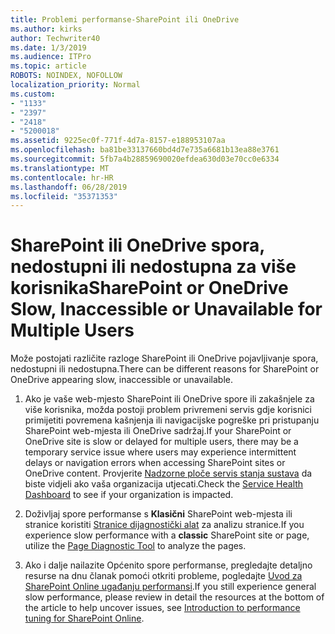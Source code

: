 ```yaml
---
title: Problemi performanse-SharePoint ili OneDrive
ms.author: kirks
author: Techwriter40
ms.date: 1/3/2019
ms.audience: ITPro
ms.topic: article
ROBOTS: NOINDEX, NOFOLLOW
localization_priority: Normal
ms.custom:
- "1133"
- "2397"
- "2418"
- "5200018"
ms.assetid: 9225ec0f-771f-4d7a-8157-e188953107aa
ms.openlocfilehash: ba81be33137660bd4d7e735a6681b13ea88e3761
ms.sourcegitcommit: 5fb7a4b28859690020efdea630d03e70cc0e6334
ms.translationtype: MT
ms.contentlocale: hr-HR
ms.lasthandoff: 06/28/2019
ms.locfileid: "35371353"
---
```

# <a name="sharepoint-or-onedrive-slow-inaccessible-or-unavailable-for-multiple-users"></a><span data-ttu-id="6b424-102">SharePoint ili OneDrive spora, nedostupni ili nedostupna za više korisnika</span><span class="sxs-lookup"><span data-stu-id="6b424-102">SharePoint or OneDrive Slow, Inaccessible or Unavailable for Multiple Users</span></span>

<span data-ttu-id="6b424-103">Može postojati različite razloge SharePoint ili OneDrive pojavljivanje spora, nedostupni ili nedostupna.</span><span class="sxs-lookup"><span data-stu-id="6b424-103">There can be different reasons for SharePoint or OneDrive appearing slow, inaccessible or unavailable.</span></span>
  
1. <span data-ttu-id="6b424-104">Ako je vaše web-mjesto SharePoint ili OneDrive spore ili zakašnjele za više korisnika, možda postoji problem privremeni servis gdje korisnici primijetiti povremena kašnjenja ili navigacijske pogreške pri pristupanju SharePoint web-mjesta ili OneDrive sadržaj.</span><span class="sxs-lookup"><span data-stu-id="6b424-104">If your SharePoint or OneDrive site is slow or delayed for multiple users, there may be a temporary service issue where users may experience intermittent delays or navigation errors when accessing SharePoint sites or OneDrive content.</span></span> <span data-ttu-id="6b424-105">Provjerite [Nadzorne ploče servis stanja sustava](https://admin.microsoft.com/AdminPortal/Home#/servicehealth) da biste vidjeli ako vaša organizacija utjecati.</span><span class="sxs-lookup"><span data-stu-id="6b424-105">Check the [Service Health Dashboard](https://admin.microsoft.com/AdminPortal/Home#/servicehealth) to see if your organization is impacted.</span></span>
  
2. <span data-ttu-id="6b424-106">Doživljaj spore performanse s **Klasični** SharePoint web-mjesta ili stranice koristiti [Stranice dijagnostički alat](https://aka.ms/perftool) za analizu stranice.</span><span class="sxs-lookup"><span data-stu-id="6b424-106">If you experience slow performance with a **classic** SharePoint site or page, utilize the [Page Diagnostic Tool](https://aka.ms/perftool) to analyze the pages.</span></span>
  
3. <span data-ttu-id="6b424-107">Ako i dalje nailazite Općenito spore performanse, pregledajte detaljno resurse na dnu članak pomoći otkriti probleme, pogledajte [Uvod za SharePoint Online ugađanju performansi](https://go.microsoft.com/fwlink/?linkid=2024334).</span><span class="sxs-lookup"><span data-stu-id="6b424-107">If you still experience general slow performance, please review in detail the resources at the bottom of the article to help uncover issues, see [Introduction to performance tuning for SharePoint Online](https://go.microsoft.com/fwlink/?linkid=2024334).</span></span>
  